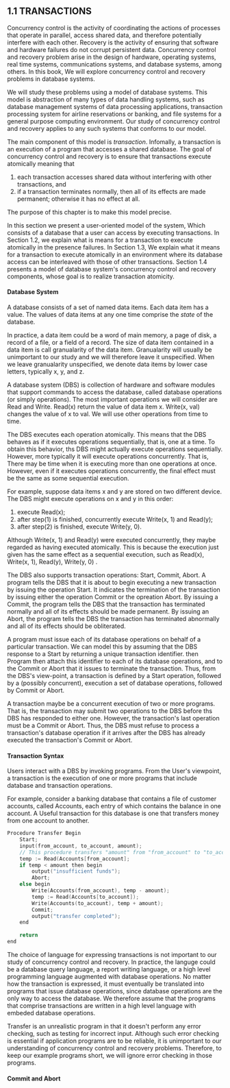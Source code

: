 1.1 TRANSACTIONS
-----

Concurrency control is the activity of coordinating the actions of processes that operate in parallel, 
access shared data, and therefore potentially interfere with each other. Recovery is the activity of ensuring
that software and hardware failures do not corrupt persistent data. Concurrency control and recovery problem
arise in the design of hardware, operating systems, real time systems, communications systems, and database 
systems, among others. In this book, We will explore concurrency control and recovery problems in database systems.

We will study these problems using a model of database systems. This model is abstraction of many types of data
handling systems, such as database management systems of data processing applications, transaction processing system
for airline reservations or banking, and file systems for a general purpose computing environment. Our study of
concurrency control and recovery applies to any such systems that conforms to our model.

The main component of this model is *transaction*. Infomally, a transaction is an execution of a program that accesses
a shared database. The goal of concurrency control and recovery is to ensure that transactions execute atomically
meaning that

1. each transaction accesses shared data without interfering with other transactions, and 
2. if a transaction terminates normally, then all of its effects are made permanent; otherwise it has no effect at all.

The purpose of this chapter is to make this model precise.

In this section we present a user-oriented model of the system, Which consists of a database that a user can access
by executing transactions. In Section 1.2, we explain what is means for a transaction to execute atomically in the presence
failures. In Section 1.3, We explain what it means for a transaction to execute atomically in an environment where its
database access can be interleaved with those of other transactions. Section 1.4 presents a model of database system's
concurrency control and recovery components, whose goal is to realize transaction atomicity.

#### Database System

A database consists of a set of named data items. Each data item has a value. The values of data items at any one time
comprise the *state* of the database.

In practice, a data item could be a word of main memory, a page of disk, a record of a file, or a field of a record. The
size of data item contained in a data item is call granualarity of the data item. Granualarity will usually be unimportant
to our study and we will therefore leave it unspecified. When we leave granualarity unspecified, we denote data items by
lower case letters, typically x, y, and z.

A database system (DBS) is collection of hardware and software modules that support commands to access the database, called
database operations (or simply operations). The most important operations we will consider are Read and Write. Read(x)
return the value of data item x. Write(x, val) changes the value of x to val. We will use other operations from time to time.

The DBS executes each operation atomically. This means that the DBS behaves as if it executes operations sequentially, that
is, one at a time. To obtain this behavior, ths DBS might actually execute operations sequentially. However, more typically
it will execute operations concurrently. That is, There may be time when it is executing more than one operations at once.
However, even if it executes operations concurrently, the final effect must be the same as some sequential execution.

For example, suppose data items x and y are stored on two different device. The DBS might execute operations on x and y in
this order:

1. execute Read(x);
2. after step(1) is finished, concurrently execute Write(x, 1) and Read(y);
3. after step(2) is finished, execute Write(y, 0).

Although Write(x, 1) and Read(y) were executed concurrently, they maybe regarded as having executed atomically. This is 
because the execution just given has the same effect as a sequential execution, such as Read(x), Write(x, 1), Read(y), Write(y, 0) .

The DBS also supports transaction operations: Start, Commit, Abort. A program tells the DBS that it is about to begin
executing a new transaction by issuing the operation Start. It indicates the termination of the transaction by issuing
either the operation Commit or the opreation Abort. By issuing a Commit, the program tells the DBS that the transaction
has terminated normally and all of its effects should be made permanent. By issuing an Abort, the program tells the DBS
the transaction has terminated abnormally and all of its effects should be obliterated.

A program must issue each of its database operations on behalf of a particular transaction. We can model this by assuming
that the DBS response to a Start by returning a unique transaction identifier. then Program then attach this identifier
to each of its database operations, and to the Commit or Abort that it issues to terminate the transaction. Thus, from the
DBS's view-point, a transaction is defined by a Start operation, followed by a (possibly concurrent), execution a set of
database operations, followed by Commit or Abort.

A transaction maybe be a concurrent execution of two or more programs. That is, the transaction may submit two operations
to the DBS before ths DBS has responded to either one. However, the transaction's last operation must be a Commit or Abort.
Thus, the DBS must refuse to process a transaction's database operation if it arrives after the DBS has already executed
the transaction's Commit or Abort.

#### Transaction Syntax

Users interact with a DBS by invoking programs. From the User's viewpoint, a transaction is the execution of one or more
programs that include database and transaction operations.

For example, consider a banking database that contains a file of customer accounts, called Accounts, each entry of which
contains the balance in one account. A Useful transaction for this database is one that transfers money from one account
 to another.
 
 ```c++
 Procedure Transfer Begin
     Start;
     input(from_account, to_account, amount);
     // This procedure transfers "amount" from "from_account" to "to_account"
     temp := Read(Accounts[from_account];
     if temp < amount then begin
         output("insufficient funds");
         Abort;
     else begin
         Write(Accounts(from_account), temp - amount);
         temp := Read(Accounts[to_account]);
         Write(Accounts(to_account), temp + amount);
         Commit;
         output("transfer completed");
     end
     
     return
 end
 ```

The choice of language for expressing transactions is not important to our study of concurrency control and recovery.
In practice, the languge could be a database query language, a report writing language, or a high level programming
language augmented with database operations. No matter how the transaction is expressed, it must eventually be translated
into programs that issue database operations, since database operations are the only way to access the database. We
therefore assume that the programs that comprise transactions are written in a high level language with embeded database
operations.

Transfer is an unrealistic program in that it doesn't perform any error checking, such as testing for incorrect input.
 Although such error checking is essential if application programs are to be reliable, it is unimportant to our
 understanding of concurrency control and recovery problems. Therefore, to keep our example programs short, we will ignore
 error checking in those programs.
 
 #### Commit and Abort
 
 
